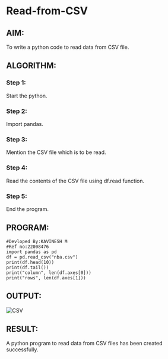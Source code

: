 # Read-from-CSV

## AIM:
To write a python code to read data from CSV file.
## ALGORITHM:
### Step 1:
Start the python.
### Step 2:
Import pandas.
### Step 3:
Mention the CSV file which is to be read.
### Step 4:
Read the contents of the CSV file using df.read function.
### Step 5:
End the program.
## PROGRAM:
```
#Devloped By:KAVINESH M
#Ref no:22008476
import pandas as pd
df = pd.read_csv("nba.csv")
print(df.head(10))
print(df.tail())
print("column", len(df.axes[0]))
print("rows", len(df.axes[1]))
```
## OUTPUT:
![CSV](https://user-images.githubusercontent.com/118466561/214219578-4f0c3ed1-41a7-4fae-bb6d-35e305c541ac.png)

## RESULT:
A python program to read data from CSV files has been created successfully.
